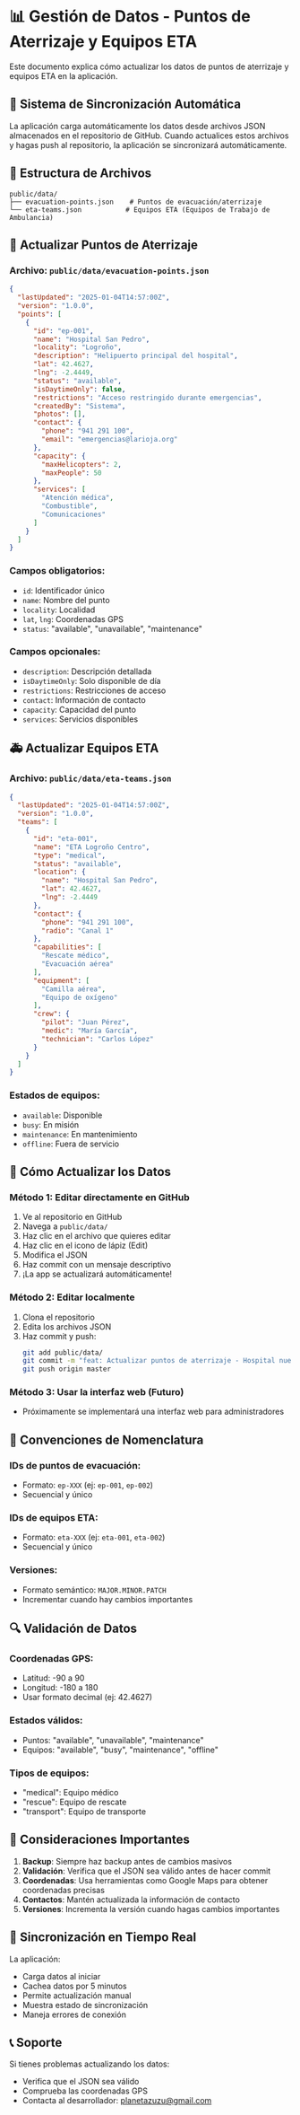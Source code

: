 # 📊 Gestión de Datos - Puntos de Aterrizaje y Equipos ETA

Este documento explica cómo actualizar los datos de puntos de aterrizaje y equipos ETA en la aplicación.

## 🔄 Sistema de Sincronización Automática

La aplicación carga automáticamente los datos desde archivos JSON almacenados en el repositorio de GitHub. Cuando actualices estos archivos y hagas push al repositorio, la aplicación se sincronizará automáticamente.

## 📁 Estructura de Archivos

```
public/data/
├── evacuation-points.json    # Puntos de evacuación/aterrizaje
└── eta-teams.json           # Equipos ETA (Equipos de Trabajo de Ambulancia)
```

## 🚁 Actualizar Puntos de Aterrizaje

### Archivo: `public/data/evacuation-points.json`

```json
{
  "lastUpdated": "2025-01-04T14:57:00Z",
  "version": "1.0.0",
  "points": [
    {
      "id": "ep-001",
      "name": "Hospital San Pedro",
      "locality": "Logroño",
      "description": "Helipuerto principal del hospital",
      "lat": 42.4627,
      "lng": -2.4449,
      "status": "available",
      "isDaytimeOnly": false,
      "restrictions": "Acceso restringido durante emergencias",
      "createdBy": "Sistema",
      "photos": [],
      "contact": {
        "phone": "941 291 100",
        "email": "emergencias@larioja.org"
      },
      "capacity": {
        "maxHelicopters": 2,
        "maxPeople": 50
      },
      "services": [
        "Atención médica",
        "Combustible",
        "Comunicaciones"
      ]
    }
  ]
}
```

### Campos obligatorios:
- `id`: Identificador único
- `name`: Nombre del punto
- `locality`: Localidad
- `lat`, `lng`: Coordenadas GPS
- `status`: "available", "unavailable", "maintenance"

### Campos opcionales:
- `description`: Descripción detallada
- `isDaytimeOnly`: Solo disponible de día
- `restrictions`: Restricciones de acceso
- `contact`: Información de contacto
- `capacity`: Capacidad del punto
- `services`: Servicios disponibles

## 🚑 Actualizar Equipos ETA

### Archivo: `public/data/eta-teams.json`

```json
{
  "lastUpdated": "2025-01-04T14:57:00Z",
  "version": "1.0.0",
  "teams": [
    {
      "id": "eta-001",
      "name": "ETA Logroño Centro",
      "type": "medical",
      "status": "available",
      "location": {
        "name": "Hospital San Pedro",
        "lat": 42.4627,
        "lng": -2.4449
      },
      "contact": {
        "phone": "941 291 100",
        "radio": "Canal 1"
      },
      "capabilities": [
        "Rescate médico",
        "Evacuación aérea"
      ],
      "equipment": [
        "Camilla aérea",
        "Equipo de oxígeno"
      ],
      "crew": {
        "pilot": "Juan Pérez",
        "medic": "María García",
        "technician": "Carlos López"
      }
    }
  ]
}
```

### Estados de equipos:
- `available`: Disponible
- `busy`: En misión
- `maintenance`: En mantenimiento
- `offline`: Fuera de servicio

## 🔧 Cómo Actualizar los Datos

### Método 1: Editar directamente en GitHub
1. Ve al repositorio en GitHub
2. Navega a `public/data/`
3. Haz clic en el archivo que quieres editar
4. Haz clic en el icono de lápiz (Edit)
5. Modifica el JSON
6. Haz commit con un mensaje descriptivo
7. ¡La app se actualizará automáticamente!

### Método 2: Editar localmente
1. Clona el repositorio
2. Edita los archivos JSON
3. Haz commit y push:
   ```bash
   git add public/data/
   git commit -m "feat: Actualizar puntos de aterrizaje - Hospital nuevo"
   git push origin master
   ```

### Método 3: Usar la interfaz web (Futuro)
- Próximamente se implementará una interfaz web para administradores

## 📝 Convenciones de Nomenclatura

### IDs de puntos de evacuación:
- Formato: `ep-XXX` (ej: `ep-001`, `ep-002`)
- Secuencial y único

### IDs de equipos ETA:
- Formato: `eta-XXX` (ej: `eta-001`, `eta-002`)
- Secuencial y único

### Versiones:
- Formato semántico: `MAJOR.MINOR.PATCH`
- Incrementar cuando hay cambios importantes

## 🔍 Validación de Datos

### Coordenadas GPS:
- Latitud: -90 a 90
- Longitud: -180 a 180
- Usar formato decimal (ej: 42.4627)

### Estados válidos:
- Puntos: "available", "unavailable", "maintenance"
- Equipos: "available", "busy", "maintenance", "offline"

### Tipos de equipos:
- "medical": Equipo médico
- "rescue": Equipo de rescate
- "transport": Equipo de transporte

## 🚨 Consideraciones Importantes

1. **Backup**: Siempre haz backup antes de cambios masivos
2. **Validación**: Verifica que el JSON sea válido antes de hacer commit
3. **Coordenadas**: Usa herramientas como Google Maps para obtener coordenadas precisas
4. **Contactos**: Mantén actualizada la información de contacto
5. **Versiones**: Incrementa la versión cuando hagas cambios importantes

## 🔄 Sincronización en Tiempo Real

La aplicación:
- Carga datos al iniciar
- Cachea datos por 5 minutos
- Permite actualización manual
- Muestra estado de sincronización
- Maneja errores de conexión

## 📞 Soporte

Si tienes problemas actualizando los datos:
- Verifica que el JSON sea válido
- Comprueba las coordenadas GPS
- Contacta al desarrollador: planetazuzu@gmail.com
